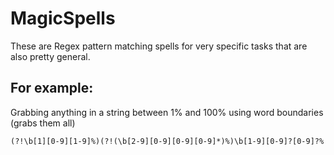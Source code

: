 # MagicSpells
These are Regex pattern matching spells for very specific tasks that are also pretty general.


## For example:
Grabbing anything in a string between 1% and 100% using word boundaries (grabs them all) 

    (?!\b[1][0-9][1-9]%)(?!(\b[2-9][0-9][0-9][0-9]*)%)\b[1-9][0-9]?[0-9]?%
